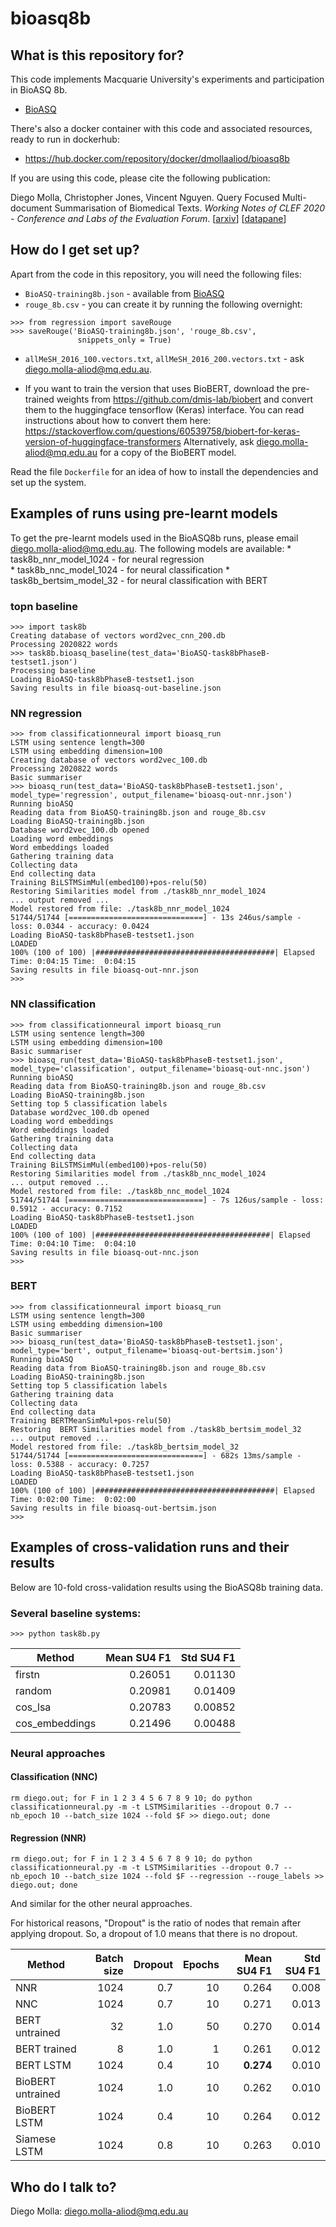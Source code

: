 # bioasq8b

## What is this repository for? ###

This code implements Macquarie University's experiments and
participation in BioASQ 8b.
* [BioASQ](http://www.bioasq.org)

There's also a docker container with this code and associated resources, ready to run in dockerhub:
* https://hub.docker.com/repository/docker/dmollaaliod/bioasq8b

If you are using this code, please cite the following publication:

Diego Molla, Christopher Jones, Vincent Nguyen.  Query Focused Multi-document Summarisation of Biomedical Texts. *Working Notes of CLEF 2020 - Conference and Labs of the Evaluation Forum*. [[arxiv](https://arxiv.org/abs/2008.11986)] [[datapane](https://datapane.com/dmollaaliod/reports/BioASQ8b/)]

## How do I get set up? ###

Apart from the code in this repository, you will need the following files:

* `BioASQ-training8b.json` - available from [BioASQ](http://www.bioasq.org/)
* `rouge_8b.csv` - you can create it by running the following overnight:
```
>>> from regression import saveRouge
>>> saveRouge('BioASQ-training8b.json', 'rouge_8b.csv',
               snippets_only = True)
```
* `allMeSH_2016_100.vectors.txt`, `allMeSH_2016_200.vectors.txt` - ask diego.molla-aliod@mq.edu.au.

* If you want to train the version that uses BioBERT, download the pre-trained weights 
from https://github.com/dmis-lab/biobert and convert them to the huggingface tensorflow
(Keras) interface. You can read instructions about how to convert them here: 
https://stackoverflow.com/questions/60539758/biobert-for-keras-version-of-huggingface-transformers
Alternatively, ask diego.molla-aliod@mq.edu.au for a copy of the BioBERT model.

Read the file `Dockerfile` for an idea of how to install the dependencies and
set up the system.

## Examples of runs using pre-learnt models

To get the pre-learnt models used in the BioASQ8b runs, please email
diego.molla-aliod@mq.edu.au. The following models are available:
    * task8b_nnr_model_1024 - for neural regression         
    * task8b_nnc_model_1024 - for neural classification
    * task8b_bertsim_model_32 - for neural classification with BERT 

### topn baseline
```
>>> import task8b
Creating database of vectors word2vec_cnn_200.db
Processing 2020822 words
>>> task8b.bioasq_baseline(test_data='BioASQ-task8bPhaseB-testset1.json')
Processing baseline
Loading BioASQ-task8bPhaseB-testset1.json
Saving results in file bioasq-out-baseline.json
```

### NN regression
```
>>> from classificationneural import bioasq_run
LSTM using sentence length=300
LSTM using embedding dimension=100
Creating database of vectors word2vec_100.db
Processing 2020822 words
Basic summariser
>>> bioasq_run(test_data='BioASQ-task8bPhaseB-testset1.json', model_type='regression', output_filename='bioasq-out-nnr.json')
Running bioASQ
Reading data from BioASQ-training8b.json and rouge_8b.csv
Loading BioASQ-training8b.json
Database word2vec_100.db opened
Loading word embeddings
Word embeddings loaded
Gathering training data
Collecting data
End collecting data
Training BiLSTMSimMul(embed100)+pos-relu(50)
Restoring Similarities model from ./task8b_nnr_model_1024
... output removed ...
Model restored from file: ./task8b_nnr_model_1024
51744/51744 [==============================] - 13s 246us/sample - loss: 0.0344 - accuracy: 0.0424
Loading BioASQ-task8bPhaseB-testset1.json
LOADED
100% (100 of 100) |########################################| Elapsed Time: 0:04:15 Time:  0:04:15
Saving results in file bioasq-out-nnr.json
>>>
```

### NN classification

```
>>> from classificationneural import bioasq_run
LSTM using sentence length=300
LSTM using embedding dimension=100
Basic summariser
>>> bioasq_run(test_data='BioASQ-task8bPhaseB-testset1.json', model_type='classification', output_filename='bioasq-out-nnc.json')
Running bioASQ
Reading data from BioASQ-training8b.json and rouge_8b.csv
Loading BioASQ-training8b.json
Setting top 5 classification labels
Database word2vec_100.db opened
Loading word embeddings
Word embeddings loaded
Gathering training data
Collecting data
End collecting data
Training BiLSTMSimMul(embed100)+pos-relu(50)
Restoring Similarities model from ./task8b_nnc_model_1024
... output removed ...
Model restored from file: ./task8b_nnc_model_1024
51744/51744 [==============================] - 7s 126us/sample - loss: 0.5912 - accuracy: 0.7152
Loading BioASQ-task8bPhaseB-testset1.json
LOADED
100% (100 of 100) |#######################################| Elapsed Time: 0:04:10 Time:  0:04:10
Saving results in file bioasq-out-nnc.json
>>>
```

### BERT

```
>>> from classificationneural import bioasq_run
LSTM using sentence length=300
LSTM using embedding dimension=100
Basic summariser
>>> bioasq_run(test_data='BioASQ-task8bPhaseB-testset1.json', model_type='bert', output_filename='bioasq-out-bertsim.json')
Running bioASQ                                                                                                                                                                                              
Reading data from BioASQ-training8b.json and rouge_8b.csv                                                                                                                                                   
Loading BioASQ-training8b.json                                                                                                                                                                              
Setting top 5 classification labels                                                                                                                                                                         
Gathering training data                                                                                                                                                                                     
Collecting data                                                                                                                                                                                             
End collecting data                                                                                                                                                                                         
Training BERTMeanSimMul+pos-relu(50)                                                                                                                                                                        
Restoring  BERT Similarities model from ./task8b_bertsim_model_32 
... output removed ...
Model restored from file: ./task8b_bertsim_model_32
51744/51744 [==============================] - 682s 13ms/sample - loss: 0.5388 - accuracy: 0.7257
Loading BioASQ-task8bPhaseB-testset1.json
LOADED
100% (100 of 100) |########################################| Elapsed Time: 0:02:00 Time:  0:02:00
Saving results in file bioasq-out-bertsim.json
>>> 
```

## Examples of cross-validation runs and their results

Below are 10-fold cross-validation results using the BioASQ8b training data.

### Several baseline systems:

```
>>> python task8b.py
```
| Method | Mean SU4 F1 | Std SU4 F1 |
| ------ | --------: | -------: |
| firstn         |  0.26051 | 0.01130 |
| random         |  0.20981 | 0.01409 |
| cos_lsa        |  0.20783 | 0.00852 |
| cos_embeddings |  0.21496 | 0.00488 |

### Neural approaches
#### Classification (NNC)
```
rm diego.out; for F in 1 2 3 4 5 6 7 8 9 10; do python classificationneural.py -m -t LSTMSimilarities --dropout 0.7 --nb_epoch 10 --batch_size 1024 --fold $F >> diego.out; done
```

#### Regression (NNR)
```
rm diego.out; for F in 1 2 3 4 5 6 7 8 9 10; do python classificationneural.py -m -t LSTMSimilarities --dropout 0.7 --nb_epoch 10 --batch_size 1024 --fold $F --regression --rouge_labels >> diego.out; done
```

And similar for the other neural approaches.

For historical reasons, "Dropout" is the ratio of nodes that remain after applying dropout. So, a dropout of 1.0 means that there is no dropout.

| Method | Batch size | Dropout | Epochs | Mean SU4 F1 | Std SU4 F1 |
| --- | ---: | ---: | ---: | ---: | ---: |
| NNR | 1024 | 0.7 | 10 | 0.264 | 0.008 |
| NNC | 1024 | 0.7 | 10 | 0.271 | 0.013 |
| BERT untrained | 32 | 1.0 | 50 | 0.270 | 0.014 |
| BERT trained | 8 | 1.0 | 1 | 0.261 | 0.012 |
| BERT LSTM | 1024 | 0.4 | 10 | **0.274** | 0.010 |
| BioBERT untrained | 1024 | 1.0 | 10 | 0.262 | 0.010 |
| BioBERT LSTM | 1024 | 0.4 | 10 | 0.264 | 0.012 |
| Siamese LSTM | 1024 | 0.8 | 10 | 0.263 | 0.010 |


## Who do I talk to? ###

Diego Molla: [diego.molla-aliod@mq.edu.au](mailto:diego.molla-aliod@mq.edu.au)
